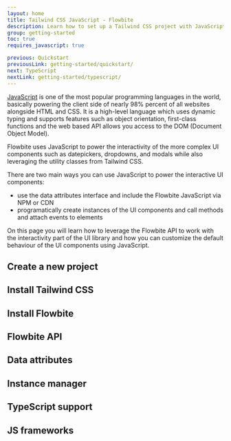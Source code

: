 ```yaml
---
layout: home
title: Tailwind CSS JavaScript - Flowbite
description: Learn how to set up a Tailwind CSS project with JavaScript from Flowbite and start working with the interactive UI components based on the Flowbite API and data attributes interface
group: getting-started
toc: true
requires_javascript: true

previous: Quickstart
previousLink: getting-started/quickstart/
next: TypeScript
nextLink: getting-started/typescript/
---
```


[JavaScript](https://developer.mozilla.org/en-US/docs/Web/JavaScript) is one of the most popular programming languages in the world, basically powering the client side of nearly 98% percent of all websites alongside HTML and CSS. It is a high-level language which uses dynamic typing and supports features such as object orientation, first-class functions and the web based API allows you access to the DOM (Document Object Model).

Flowbite uses JavaScript to power the interactivity of the more complex UI components such as datepickers, dropdowns, and modals while also leveraging the utility classes from Tailwind CSS. 

There are two main ways you can use JavaScript to power the interactive UI components:

- use the data attributes interface and include the Flowbite JavaScript via NPM or CDN
- programatically create instances of the UI components and call methods and attach events to elements

On this page you will learn how to leverage the Flowbite API to work with the interactivity part of the UI library and how you can customize the default behaviour of the UI components using JavaScript.

## Create a new project

## Install Tailwind CSS

## Install Flowbite

## Flowbite API

## Data attributes
## Instance manager

## TypeScript support

## JS frameworks